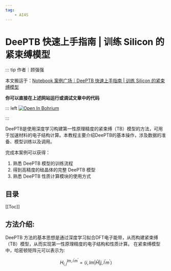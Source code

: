 ```yaml
---
tag: 
    - AI4S
---
```

# **DeePTB** 快速上手指南 | 训练 Silicon 的紧束缚模型

::: tip 作者｜顾强强

本文搬运于：[Notebook 案例广场｜DeePTB 快速上手指南 | 训练 Silicon 的紧束缚模型](https://nb.bohrium.dp.tech/detail/1397)

**你可以直接在上述网站运行或调试文章中的代码**

::: left
<a href="https://nb.bohrium.dp.tech/detail/1397" target="_blank"><img src="https://cdn.dp.tech/bohrium/web/static/images/open-in-bohrium.svg" alt="Open In Bohrium"/></a>

:::

DeePTB是使用深度学习构建第一性原理精度的紧束缚（TB）模型的方法，可用于加速材料的电子结构计算。本教程主要介绍DeePTB的基本操作，涉及数据的准备、模型训练以及调用。

完成本案例可以获得：
1. 熟悉 DeePTB 模型的训练流程
2. 得到高精度的硅晶体的完整 DeePTB 模型
3. 熟悉 DeePTB 性质计算模块的使用方式

## 目录

[[Toc]]

## 方法介绍: <a id ='method'></a>
DeePTB 方法的基本思想是通过深度学习拟合DFT电子能带，从而构建紧束缚（TB）模型，从而实现第一性原理精度的电子结构和性质计算。 
在紧束缚模型中，哈密顿矩阵元可以表示为:

$$
\begin{equation}
H_{i,j}^{lm,l^\prime m^\prime} =  \left\langle {i,lm} \right| \hat{H} \left| {j, l^\prime m^\prime} \right\rangle 
\end{equation}
$$

